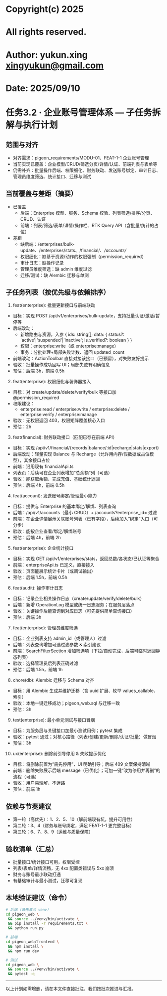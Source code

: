 # Copyright(c) 2025
# All rights reserved.
#
# Author: yukun.xing <xingyukun@gmail.com>
# Date:   2025/09/10

# 任务3.2 · 企业账号管理体系 — 子任务拆解与执行计划

## 范围与对齐
- 对齐需求：pigeon_requirements/MODU-01、FEAT-1-1 企业账号管理
- 当前实现已覆盖：企业模型/CRUD/筛选分页/详情/认证、前端列表与表单等
- 仍需补齐：批量操作后端、权限细化、财务联动、发送账号绑定、审计日志、管理员维度筛选、统计接口、迁移与测试

## 当前覆盖与差距（摘要）
- 已覆盖
  - 后端：Enterprise 模型、服务、Schema 校验、列表筛选/排序/分页、CRUD、认证
  - 前端：列表/筛选/表单/详情/操作栏、RTK Query API（含批量/统计的占位）
- 差距
  - 缺后端：/enterprises/bulk-update、/enterprises/stats、/financial/*、/accounts/*
  - 权限细化：缺基于资源/动作的权限强制（permission_required）
  - 审计日志：缺操作记录
  - 管理员维度筛选：缺 admin 维度过滤
  - 迁移/测试：缺 Alembic 迁移与单测

## 子任务列表（按优先级与依赖排序）

1) feat(enterprise): 批量更新接口与前端联动
- 目标：实现 POST /api/v1/enterprises/bulk-update，支持批量认证/激活/暂停等
- 后端改动：
  - 新增路由与资源，入参 { ids: string[]; data: { status?: 'active'|'suspended'|'inactive'; is_verified?: boolean } }
  - 权限：enterprise:write（或 enterprise:manage）
  - 事务：分批处理+局部失败计数、返回 updated_count
- 前端改动：ActionToolbar 直接对接该接口（已预留），对失败友好提示
- 验收：批量操作成功回写 UI；局部失败有明确信息
- 预估：后端 3h，前端 0.5h

2) feat(enterprise): 权限细化与装饰器接入
- 目标：对 create/update/delete/verify/bulk 等接口加 @permission_required
- 权限建议：
  - enterprise:read / enterprise:write / enterprise:delete / enterprise:verify / enterprise:manage
- 验收：无权限返回 403，权限矩阵覆盖核心入口
- 预估：2h

3) feat(financial): 财务联动接口（匹配已存在前端 API）
- 目标：实现 /api/v1/financial/{records|balance/:id|recharge|stats|export}
- 后端改动：轻量实现 Balance 与 Recharge（允许用内存/假数据或占位模型），其余接口占位
- 前端：沿用现有 financialApi.ts
- 列表页：后续可在企业列表增加“总余额”列（可选）
- 验收：能获取余额、完成充值、基础统计返回
- 预估：后端 4h，前端 0.5h

4) feat(account): 发送账号绑定/管理最小能力
- 目标：提供与 Enterprise 的基本绑定/解绑、列表查询
- 后端：/api/v1/accounts（最小 CRUD）+ /accounts?enterprise_id= 过滤
- 前端：在企业详情展示关联账号列表（已有字段），后续加入“绑定”入口（可分步）
- 验收：能按企业查看/绑定/解绑账号
- 预估：后端 4h，前端 2h

5) feat(enterprise): 企业统计接口
- 目标：实现 GET /api/v1/enterprises/stats，返回总数/各状态/已认证等聚合
- 前端：enterpriseApi.ts 已定义，直接接入
- 验收：页面能展示统计卡片（或调试输出）
- 预估：后端 1.5h，前端 0.5h

6) feat(audit): 操作审计日志
- 目标：记录企业相关操作日志（create/update/verify/delete/bulk）
- 后端：新增 OperationLog 模型或统一日志服务；在服务层落点
- 验收：关键操作后能查询到对应日志（可先提供简单查询接口）
- 预估：后端 3h

7) feat(enterprise): 管理员维度筛选
- 目标：企业列表支持 admin_id（或管理人）过滤
- 后端：列表查询增加可选过滤参数 & 索引建议
- 前端：SearchFilterSection 增加筛选项（下拉/自动完成，后端可临时返回静态列表）
- 验收：选择管理员后列表正确过滤
- 预估：后端 1.5h，前端 1h

8) chore(db): Alembic 迁移与 Schema 对齐
- 目标：用 Alembic 生成并维护迁移（含 uuid 扩展、枚举 values_callable、索引）
- 验收：本地一键迁移成功；pigeon_web.sql 与迁移一致
- 预估：3h

9) test(enterprise): 最小单元测试与接口冒烟
- 目标：为服务层与关键接口加最小测试用例；pytest 集成
- 验收：pytest 通过；对核心路径（列表/创建/更新/删除/认证/批量）做冒烟
- 预估：3h

10) ux(enterprise): 删除前引导停用 & 失败提示优化
- 目标：将删除前置为“需先停用”，UI 明确引导；后端 409 文案保持清晰
- 前端：删除失败展示后端 message（已优化）；可加一键“改为停用并再删”的流程（可选）
- 验收：用户易理解、不迷路
- 预估：前端 1h

## 依赖与节奏建议
- 第一轮（高优先）：1、2、5、10（解前端现有坑，提升可用性）
- 第二轮：3、4（财务与账号绑定，满足 FEAT-1-1 更完整目标）
- 第三轮：6、7、8、9（运维与质量保障）

## 验收清单（汇总）
- 批量接口/统计接口可用，权限受控
- 列表/表单/详情流畅，无 4xx 配置类错误与 5xx 崩溃
- 财务与账号最小联动打通
- 有基础审计与最小测试，迁移可复现

## 本地验证建议（命令）
```bash
# 后端（请先激活 venv）
cd pigeon_web \
 && source ../venv/bin/activate \
 && pip install -r requirements.txt \
 && python run.py

# 前端
cd pigeon_web/frontend \
 && npm install \
 && npm run dev

# 测试
cd pigeon_web \
 && source ../venv/bin/activate \
 && pytest -q
```

---
以上计划如需增删，请在本文件直接批注，我们按批次推进与汇报。

